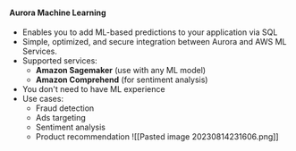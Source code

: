 #### Aurora Machine Learning
- Enables you to add ML-based predictions to your application via SQL
- Simple, optimized, and secure integration between Aurora and AWS ML Services.
- Supported services:
	- **Amazon Sagemaker** (use with any ML model)
	- **Amazon Comprehend** (for sentiment analysis)
- You don't need to have ML experience
- Use cases:
	- Fraud detection
	- Ads targeting
	- Sentiment analysis
	- Product recommendation
![[Pasted image 20230814231606.png]]
